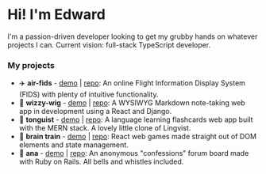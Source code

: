# Hi! I'm Edward
I'm a passion-driven developer looking to get my grubby hands on whatever projects I can. Current vision: full-stack TypeScript developer.

### My projects
- ✈️ **air-fids** - [demo](https://air-fids.vercel.app) | [repo](https://github.com/Foyoman/air-fids): An online Flight Information Display System (FIDS) with plenty of intuitive functionality.
- 🧞 **wizzy-wig** - [demo](https://wizzy-wig.netlify.app) | [repo](https://github.com/Foyoman/wizzy-wig-client): A WYSIWYG Markdown note-taking web app in development using a React and Django.
- 👅 **tonguist** - [demo](https://tonguist.netlify.app) | [repo](https://github.com/Foyoman/tonguist-client): A language learning flashcards web app built with the MERN stack. A lovely little clone of Lingvist.
- 🧠 **brain train** - [demo](https://the-brain-train.web.app) | [repo](https://github.com/Foyoman/brain-train): React web games made straight out of DOM elements and state management.
- 💬 **ana** - [demo](https://ana-anecdotal.herokuapp.com) | [repo](https://github.com/Foyoman/ana): An anonymous "confessions" forum board made with Ruby on Rails. All bells and whistles included.

<!--
**Foyoman/Foyoman** is a ✨ _special_ ✨ repository because its `README.md` (this file) appears on your GitHub profile.

Here are some ideas to get you started:

- 🔭 I’m currently working on ...
- 🌱 I’m currently learning ...
- 👯 I’m looking to collaborate on ...
- 🤔 I’m looking for help with ...
- 💬 Ask me about ...
- 📫 How to reach me: ...
- 😄 Pronouns: ...
- ⚡ Fun fact: ...
-->
